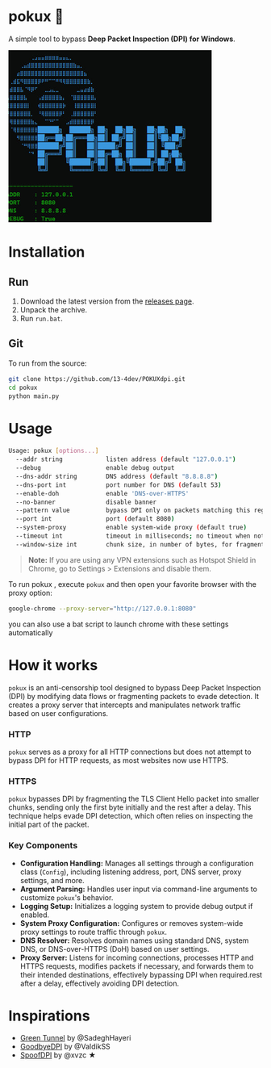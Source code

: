 
# pokux 🐍

A simple tool to bypass **Deep Packet Inspection (DPI) for Windows**.

![pokux](logo.jpg)

# Installation

## Run

1. Download the latest version from the [releases page](https://github.com/13-4dev/POKUXdpi/releases).
2. Unpack the archive.
3. Run `run.bat`.

## Git

To run from the source:

```bash
git clone https://github.com/13-4dev/POKUXdpi.git
cd pokux
python main.py
```


# Usage

```bash
Usage: pokux [options...]
  --addr string            listen address (default "127.0.0.1")
  --debug                  enable debug output
  --dns-addr string        DNS address (default "8.8.8.8")
  --dns-port int           port number for DNS (default 53)
  --enable-doh             enable 'DNS-over-HTTPS'
  --no-banner              disable banner
  --pattern value          bypass DPI only on packets matching this regex pattern; can be given multiple times
  --port int               port (default 8080)
  --system-proxy           enable system-wide proxy (default true)
  --timeout int            timeout in milliseconds; no timeout when not given
  --window-size int        chunk size, in number of bytes, for fragmented client hello
```

> **Note:** If you are using any VPN extensions such as Hotspot Shield in Chrome, go to Settings > Extensions and disable them.

To run pokux , execute `pokux` and then open your favorite browser with the proxy option:

```bash
google-chrome --proxy-server="http://127.0.0.1:8080"
```

you can also use a bat script to launch chrome with these settings automatically

# How it works

`pokux` is an anti-censorship tool designed to bypass Deep Packet Inspection (DPI) by modifying data flows or fragmenting packets to evade detection. It creates a proxy server that intercepts and manipulates network traffic based on user configurations.

### HTTP

`pokux` serves as a proxy for all HTTP connections but does not attempt to bypass DPI for HTTP requests, as most websites now use HTTPS.

### HTTPS

`pokux` bypasses DPI by fragmenting the TLS Client Hello packet into smaller chunks, sending only the first byte initially and the rest after a delay. This technique helps evade DPI detection, which often relies on inspecting the initial part of the packet.

### Key Components

- **Configuration Handling:** Manages all settings through a configuration class (`Config`), including listening address, port, DNS server, proxy settings, and more.
- **Argument Parsing:** Handles user input via command-line arguments to customize `pokux`'s behavior.
- **Logging Setup:** Initializes a logging system to provide debug output if enabled.
- **System Proxy Configuration:** Configures or removes system-wide proxy settings to route traffic through `pokux`.
- **DNS Resolver:** Resolves domain names using standard DNS, system DNS, or DNS-over-HTTPS (DoH) based on user settings.
- **Proxy Server:** Listens for incoming connections, processes HTTP and HTTPS requests, modifies packets if necessary, and forwards them to their intended destinations, effectively bypassing DPI when required.rest after a delay, effectively avoiding DPI detection.

# Inspirations
- [Green Tunnel](https://github.com/SadeghHayeri/GreenTunnel) by @SadeghHayeri
- [GoodbyeDPI](https://github.com/ValdikSS/GoodbyeDPI) by @ValdikSS
- [SpoofDPI](https://github.com/xvzc/SpoofDPI) by @xvzc ★
